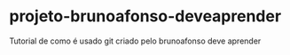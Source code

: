# projeto-brunoafonso-deveaprender
Tutorial de como é usado git criado pelo brunoafonso deve aprender

